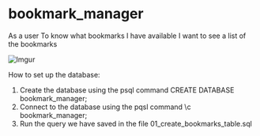 # bookmark_manager

As a user
To know what bookmarks I have available
I want to see a list of the bookmarks

![Imgur](https://i.imgur.com/ILlqk6x.jpg)



How to set up the database:

1. Create the database using the psql command CREATE DATABASE bookmark_manager;
2. Connect to the database using the pqsl command \c bookmark_manager;
3. Run the query we have saved in the file 01_create_bookmarks_table.sql
